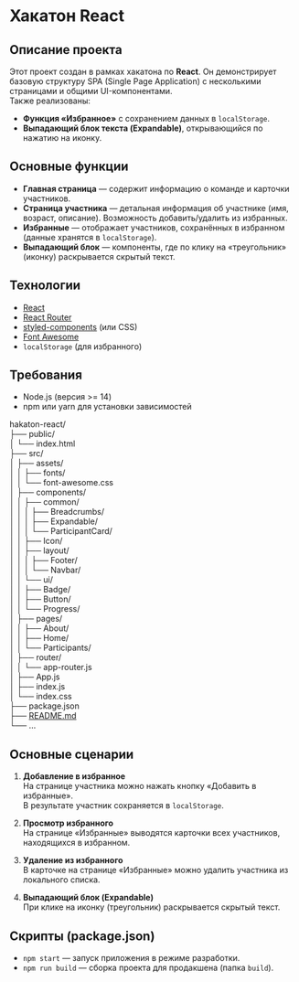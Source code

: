 # Хакатон React

## Описание проекта
Этот проект создан в рамках хакатона по **React**. Он демонстрирует базовую структуру SPA (Single Page Application) с несколькими страницами и общими UI-компонентами.  
Также реализованы:

- **Функция «Избранное»** с сохранением данных в `localStorage`.
- **Выпадающий блок текста (Expandable)**, открывающийся по нажатию на иконку.

## Основные функции
- **Главная страница** — содержит информацию о команде и карточки участников.
- **Страница участника** — детальная информация об участнике (имя, возраст, описание). Возможность добавить/удалить из избранных.
- **Избранные** — отображает участников, сохранённых в избранном (данные хранятся в `localStorage`).
- **Выпадающий блок** — компоненты, где по клику на «треугольник» (иконку) раскрывается скрытый текст.

## Технологии
- [React](https://reactjs.org/)
- [React Router](https://reactrouter.com/)
- [styled-components](https://styled-components.com/) (или CSS)
- [Font Awesome](https://fontawesome.com/)
- `localStorage` (для избранного)

## Требования
- Node.js (версия >= 14)
- npm или yarn для установки зависимостей

<p class="has-line-data" data-line-start="27" data-line-end="59">hakaton-react/<br>
├── public/<br>
│   └── index.html<br>
├── src/<br>
│   ├── assets/<br>
│   │   ├── fonts/<br>
│   │   └── font-awesome.css<br>
│   ├── components/<br>
│   │   ├── common/<br>
│   │   │   ├── Breadcrumbs/<br>
│   │   │   ├── Expandable/<br>
│   │   │   └── ParticipantCard/<br>
│   │   ├── Icon/<br>
│   │   ├── layout/<br>
│   │   │   ├── Footer/<br>
│   │   │   └── Navbar/<br>
│   │   └── ui/<br>
│   │       ├── Badge/<br>
│   │       ├── Button/<br>
│   │       └── Progress/<br>
│   ├── pages/<br>
│   │   ├── About/<br>
│   │   ├── Home/<br>
│   │   └── Participants/<br>
│   ├── router/<br>
│   │   └── app-router.js<br>
│   ├── App.js<br>
│   ├── index.js<br>
│   └── index.css<br>
├── package.json<br>
├── <a href="http://README.md">README.md</a><br>
└── …</p>


## Основные сценарии

1. **Добавление в избранное**  
   На странице участника можно нажать кнопку «Добавить в избранные».  
   В результате участник сохраняется в `localStorage`.

2. **Просмотр избранного**  
   На странице «Избранные» выводятся карточки всех участников, находящихся в избранном.

3. **Удаление из избранного**  
   В карточке на странице «Избранные» можно удалить участника из локального списка.

4. **Выпадающий блок (Expandable)**  
   При клике на иконку (треугольник) раскрывается скрытый текст.

## Скрипты (package.json)
- `npm start` — запуск приложения в режиме разработки.
- `npm run build` — сборка проекта для продакшена (папка `build`).

